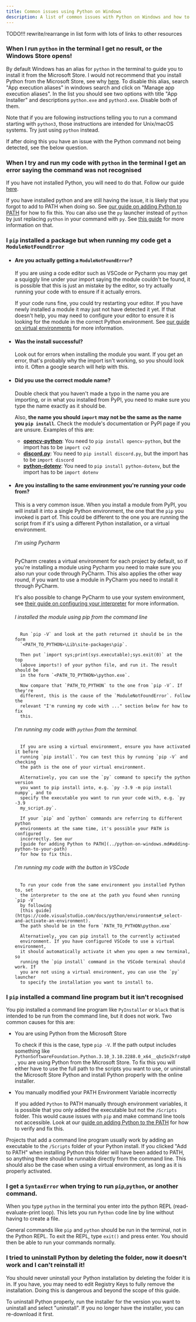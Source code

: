 ```yaml
---
title: Common issues using Python on Windows
description: A list of common issues with Python on Windows and how to fix them
---
```


TODO!!! rewrite/rearrange in list form with lots of links to other resources

### When I run `python` in the terminal I get no result, or the Windows Store opens!

By default Windows has an alias for `python` in the terminal to guide you to
install it from the Microsoft Store. I would not recommend that you install
Python from the Microsoft Store, see why [here](../microsoft-store.md).
To disable this alias, search "App execution aliases" in windows search and
click on "Manage app execution aliases". In the list you should see two options
with title "App Installer" and descriptions `python.exe` and `python3.exe`.
Disable both of them.

Note that if you are following instructions telling you to run a command
starting with `python3`, those instructions are intended for Unix/macOS systems.
Try just using `python` instead.

If after doing this you have an issue with the Python command not being
detected, see the below question.

### When I try and run my code with `python` in the terminal I get an error saying the command was not recognised

If you have not installed Python, you will need to do that. Follow our guide [here](../install-on-windows.md).

If you have installed python and are still having the issue, it is likely that
you forgot to add to PATH when doing so. See [our guide on adding Python to
PATH](../python-on-windows.md#changing-path) for how to fix this.
You can also use the `py` launcher instead of `python` by just replacing
`python` in your command with `py`. See
[this guide](../python-on-windows.md#the-py-launcher) for more information
on that.

### I `pip` installed a package but when running my code get a `ModuleNotFoundError`

-   #### Are you actually getting a `ModuleNotFoundError`?

    If you are using a code editor such as VSCode or Pycharm you may get a
    squiggly line under your import saying the module couldn't be found, it is
    possible that this is just an mistake by the editor, so try actually running
    your code with to ensure if it actually errors.

    If your code runs fine, you could try restarting your editor. If you have
    newly installed a module it may just not have detected it yet. If that
    doesn't help, you may need to configure your editor to ensure it is looking
    for the module in the correct Python environment. See
    [our guide on virtual environments](./python-on-windows.md#virtual-environments)
    for more information.

-   #### Was the install successful?

    Look out for errors when installing the module you want. If you get an
    error, that's probably why the import isn't working, so you should look
    into it. Often a google search will help with this.

-   #### Did you use the correct module name?

    Double check that you haven't made a typo in the name you are importing, or
    in what you installed from PyPI, you need to make sure you type the name
    exactly as it should be.

    Also, **the name you should `import` may not be the same as the name you `pip install`**. Check the module's documentation or PyPI page if you are unsure.
    Examples of this are:

    -   [**opencv-python**](https://pypi.org/project/opencv-python/): You need to
        `pip install opencv-python`, but the import has to be `import cv2`
    -   [**discord.py**](https://pypi.org/project/discord.py/): You need to `pip install discord.py`, but the import has to be `import discord`
    -   [**python-dotenv**](https://pypi.org/project/python-dotenv/): You need to
        `pip install python-dotenv`, but the import has to be `import dotenv`

-   #### Are you installing to the same environment you're running your code from?

    This is a very common issue. When you install a module from PyPI, you will
    install it into a single Python environment, the one that the `pip` you
    invoked is part of. This could be different to the one you are running
    the script from if it's using a different Python installation,
    or a virtual environment.

    ###### I'm using Pycharm

    PyCharm creates a virtual environment for each project by default, so if
    you're installing a module using Pycharm you need to make sure you also run
    your code through PyCharm. This also applies the other way round, if you
    want to use a module in PyCharm you need to install it through PyCharm.

    It's also possible to change PyCharm to use your system environment, see
    [their guide on configuring your interpreter](https://www.jetbrains.com/help/pycharm/configuring-python-interpreter.html)
    for more information.

    ###### I installed the module using pip from the command line

          Run `pip -V` and look at the path returned it should be in the form
          `<PATH_TO_PYTHON>\Lib\site-packages\pip`.

          Then put `import sys;print(sys.executable);sys.exit(0)` at the top
          (above imports!) of your python file, and run it. The result should be
          in the form `<PATH_TO_PYTHON>\python.exe`.

          Now compare that `PATH_TO_PYTHON` to the one from `pip -V`. If they're
          different, this is the cause of the `ModuleNotFoundError`. Follow the
          relevant "I'm running my code with ..." section below for how to fix
          this.

    ###### I'm running my code with `python` from the terminal.

          If you are using a virtual environment, ensure you have activated it before
          running `pip install`. You can test this by running `pip -V` and checking
          the path is the one of your virtual environment.

          Alternatively, you can use the `py` command to specify the python version
          you want to pip install into, e.g. `py -3.9 -m pip install numpy`, and to
          specify the executable you want to run your code with, e.g. `py -3.9
          my_script.py`.

          If your `pip` and `python` commands are referring to different python
          environments at the same time, it's possible your PATH is configured
          incorrectly. See our
          [guide for adding Python to PATH](../python-on-windows.md#adding-python-to-your-path)
          for how to fix this.

    ###### I'm running my code with the button in VSCode

          To run your code from the same environment you installed Python to, set
          the interpreter to the one at the path you found when running `pip -V`
          by following
          [this guide](https://code.visualstudio.com/docs/python/environments#_select-and-activate-an-environment).
          The path should be in the form `PATH_TO_PYTHON\python.exe`

          Alternatively, you can pip install to the currently activated
          environment. If you have configured VSCode to use a virtual environment,
          it should automatically activate it when you open a new terminal, so
          running the `pip install` command in the VSCode terminal should work. If
          you are not using a virtual environment, you can use the `py` launcher
          to specify the installation you want to install to.

### I `pip` installed a command line program but it isn't recognised

You pip installed a command line program like `PyInstaller` or `black` that is
intended to be run from the command line, but it does not work. Two common causes
for this are:

-   You are using Python from the Microsoft Store

    To check if this is the case, type `pip -V`. If the path output includes
    something like
    `PythonSoftwareFoundation.Python.3.10_3.10.2288.0_x64__qbz5n2kfra8p0`, you
    are using Python from the Microsoft Store. To fix this you will either have
    to use the full path to the scripts you want to use, or uninstall the
    Microsoft Store Python and install Python properly with the online
    installer.

-   You manually modified your PATH Environment Variable incorrectly

    If you added `Python` to PATH manually through environment variables, it is
    possible that you only added the executable but not the `/Scripts` folder.
    This would cause issues with `pip` and make command line tools not
    accessible. Look at our [guide on adding Python to the
    PATH](../python-on-windows.md#adding-python-to-your-path) for how to verify
    and fix this.

Projects that add a command line program usually work by adding an executable to
the `/Scripts` folder of your Python install. If you clicked "Add to PATH" when
installing Python this folder will have been added to PATH, so anything there
should be runnable directly from the command line. This should also be the case
when using a virtual environment, as long as it is properly activated.

### I get a `SyntaxError` when trying to run `pip`,`python`, or another command.

When you type `python` in the terminal you enter into the python REPL
(read-evaluate-print loop). This lets you run `Python` code line by line without
having to create a file.

General commands like `pip` and `python` should be run in the terminal, not in
the Python REPL. To exit the REPL, type `exit()` and press enter. You should
then be able to run your commands normally.

### I tried to uninstall Python by deleting the folder, now it doesn't work and I can't reinstall it!

You should never uninstall your Python installation by deleting the folder it is
in. If you have, you may need to edit Registry Keys to fully remove the
installation. Doing this is dangerous and beyond the scope of this guide.

To uninstall Python properly, run the installer for the version you want to
uninstall and select "uninstall". If you no longer have the installer, you can
re-download it first.
